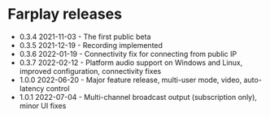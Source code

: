 # Farplay releases

- 0.3.4 2021-11-03 - The first public beta
- 0.3.5 2021-12-19 - Recording implemented
- 0.3.6 2022-01-19 - Connectivity fix for connecting from public IP
- 0.3.7 2022-02-12 - Platform audio support on Windows and Linux, improved configuration, connectivity fixes
- 1.0.0 2022-06-20 - Major feature release, multi-user mode, video, auto-latency control
- 1.0.1 2022-07-04 - Multi-channel broadcast output (subscription only), minor UI fixes
